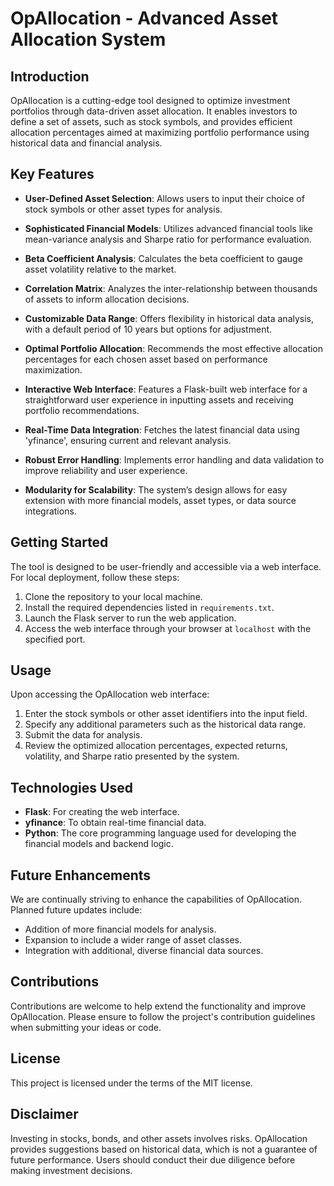 # OpAllocation - Advanced Asset Allocation System

## Introduction

OpAllocation is a cutting-edge tool designed to optimize investment portfolios through data-driven asset allocation. It enables investors to define a set of assets, such as stock symbols, and provides efficient allocation percentages aimed at maximizing portfolio performance using historical data and financial analysis.

## Key Features

- **User-Defined Asset Selection**: Allows users to input their choice of stock symbols or other asset types for analysis.
  
- **Sophisticated Financial Models**: Utilizes advanced financial tools like mean-variance analysis and Sharpe ratio for performance evaluation.
  
- **Beta Coefficient Analysis**: Calculates the beta coefficient to gauge asset volatility relative to the market.
  
- **Correlation Matrix**: Analyzes the inter-relationship between thousands of assets to inform allocation decisions.
  
- **Customizable Data Range**: Offers flexibility in historical data analysis, with a default period of 10 years but options for adjustment.
  
- **Optimal Portfolio Allocation**: Recommends the most effective allocation percentages for each chosen asset based on performance maximization.
  
- **Interactive Web Interface**: Features a Flask-built web interface for a straightforward user experience in inputting assets and receiving portfolio recommendations.
  
- **Real-Time Data Integration**: Fetches the latest financial data using 'yfinance', ensuring current and relevant analysis.
  
- **Robust Error Handling**: Implements error handling and data validation to improve reliability and user experience.
  
- **Modularity for Scalability**: The system’s design allows for easy extension with more financial models, asset types, or data source integrations.

## Getting Started

The tool is designed to be user-friendly and accessible via a web interface. For local deployment, follow these steps:

1. Clone the repository to your local machine.
2. Install the required dependencies listed in `requirements.txt`.
3. Launch the Flask server to run the web application.
4. Access the web interface through your browser at `localhost` with the specified port.

## Usage

Upon accessing the OpAllocation web interface:

1. Enter the stock symbols or other asset identifiers into the input field.
2. Specify any additional parameters such as the historical data range.
3. Submit the data for analysis.
4. Review the optimized allocation percentages, expected returns, volatility, and Sharpe ratio presented by the system.

## Technologies Used

- **Flask**: For creating the web interface.
- **yfinance**: To obtain real-time financial data.
- **Python**: The core programming language used for developing the financial models and backend logic.

## Future Enhancements

We are continually striving to enhance the capabilities of OpAllocation. Planned future updates include:

- Addition of more financial models for analysis.
- Expansion to include a wider range of asset classes.
- Integration with additional, diverse financial data sources.

## Contributions

Contributions are welcome to help extend the functionality and improve OpAllocation. Please ensure to follow the project's contribution guidelines when submitting your ideas or code.

## License

This project is licensed under the terms of the MIT license.

## Disclaimer

Investing in stocks, bonds, and other assets involves risks. OpAllocation provides suggestions based on historical data, which is not a guarantee of future performance. Users should conduct their due diligence before making investment decisions.

